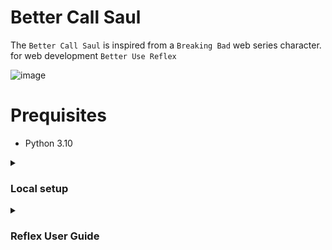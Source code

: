 # Better Call Saul

The `Better Call Saul` is inspired from a `Breaking Bad` web series character. for web development `Better Use Reflex`

![image](https://github.com/Antony-M1/better-call-saul/assets/96291963/c26b0582-698e-4f3c-9278-fa4b1e15bc8c)

# Prequisites
* Python 3.10


<details>
  <summary><h3>Local setup</h3></summary>


### Step 1: Clone the repository

```
git clone https://github.com/Antony-M1/better-call-saul.git
```

### Step 2: Create Environment
```
python3.10 -m venv .venv
```
And Activate the `Environment`, For `Linux`
```
source .venv/bin/activate
```

### Step 3: Install Requirements
```
pip install -r requirements.txt
```
</details>

<details>
    <summary><h3>Reflex User Guide</h3></summary>


### 🥳 Create your first app
Initialize the app in cuure
```
reflex init
```

### Run APP
```
reflex run
```
</details>
